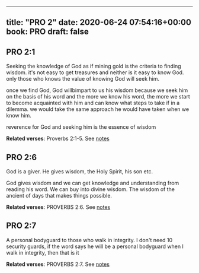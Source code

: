 
---
title: "PRO 2"
date: 2020-06-24 07:54:16+00:00
book: PRO
draft: false
---

## PRO 2:1

Seeking the knowledge of God as if mining gold is the criteria to finding wisdom. it's not easy to get treasures and neither is it easy to know God. only those who knows the value of knowing God will seek him.

once we find God, God willbimpart to us his wisdom because we seek him on the basis of his word and the more we know his word, the more we start to become acquainted with him and can know what steps to take if in a dilemma. we would take the same approach he would have taken when we know him.

reverence for God and seeking him is the essence of wisdom

**Related verses**: Proverbs 2:1-5. See [notes](https://my.bible.com/notes/3458868509466681933)


## PRO 2:6

God is a giver. He gives wisdom, the Holy Spirit, his son etc.

God gives wisdom and we can get knowledge and understanding from reading his word. We can buy into divine wisdom. The wisdom of the ancient of days that makes things possible.

**Related verses**: PROVERBS 2:6. See [notes](https://my.bible.com/notes/2687439709626163497)


## PRO 2:7

A personal bodyguard to those who walk in integrity. I don't need 10 security guards, if the word says he will be a personal bodyguard when I walk in integrity, then that is it

**Related verses**: PROVERBS 2:7. See [notes](https://my.bible.com/notes/2628251644295111169)

